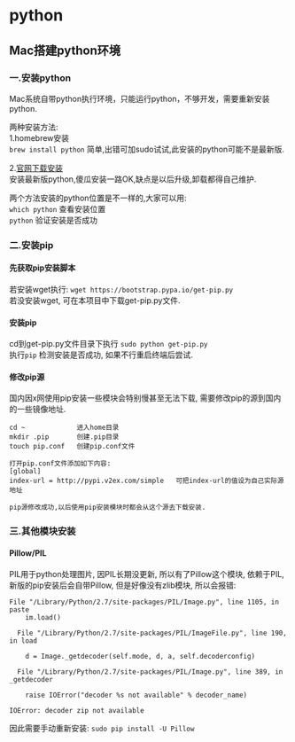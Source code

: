 # python

## Mac搭建python环境
### 一.安装python
Mac系统自带python执行环境，只能运行python，不够开发，需要重新安装python.  

两种安装方法:  
1.homebrew安装   
`brew install python` 
简单,出错可加sudo试试,此安装的python可能不是最新版.

2.[官网下载安装](https://www.python.org/download)  
安装最新版python,傻瓜安装一路OK,缺点是以后升级,卸载都得自己维护.

两个方法安装的python位置是不一样的,大家可以用:  
`which python` 查看安装位置  
`python` 验证安装是否成功

### 二.安装pip
#### 先获取pip安装脚本  
若安装wget执行: 
`wget https://bootstrap.pypa.io/get-pip.py`   
若没安装wget, 可在本项目中下载get-pip.py文件.

#### 安装pip
cd到get-pip.py文件目录下执行
`sudo python get-pip.py`  
执行`pip` 检测安装是否成功, 如果不行重启终端后尝试.

#### 修改pip源
国内因x网使用pip安装一些模块会特别慢甚至无法下载, 需要修改pip的源到国内的一些镜像地址.

	cd ~   		     进入home目录
	mkdir .pip   	 创建.pip目录
	touch pip.conf   创建pip.conf文件
	
	打开pip.conf文件添加如下内容:
	[global]
	index-url = http://pypi.v2ex.com/simple   可把index-url的值设为自己实际源地址

	pip源修改成功,以后使用pip安装模块时都会从这个源去下载安装.
	
### 三.其他模块安装
#### Pillow/PIL

PIL用于python处理图片, 因PIL长期没更新, 所以有了Pillow这个模块, 依赖于PIL, 新版的pip安装后会自带Pillow, 但是好像没有zlib模块, 所以会报错:
	
	File "/Library/Python/2.7/site-packages/PIL/Image.py", line 1105, in paste
	    im.load()
	
	  File "/Library/Python/2.7/site-packages/PIL/ImageFile.py", line 190, in load
	
	    d = Image._getdecoder(self.mode, d, a, self.decoderconfig)
	
	  File "/Library/Python/2.7/site-packages/PIL/Image.py", line 389, in _getdecoder
	
	    raise IOError("decoder %s not available" % decoder_name)
	
	IOError: decoder zip not available

因此需要手动重新安装:
`sudo pip install -U Pillow`

